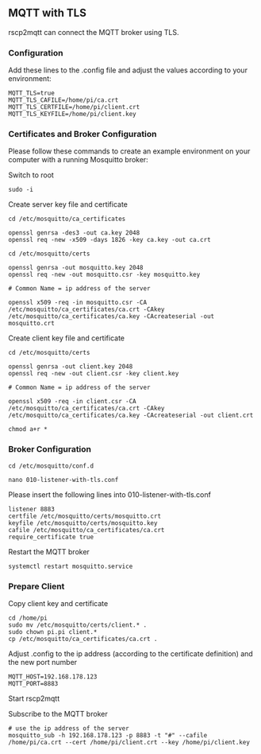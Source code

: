 ## MQTT with TLS

rscp2mqtt can connect the MQTT broker using TLS.

### Configuration

Add these lines to the .config file and adjust the values according to your environment:

```
MQTT_TLS=true
MQTT_TLS_CAFILE=/home/pi/ca.crt
MQTT_TLS_CERTFILE=/home/pi/client.crt
MQTT_TLS_KEYFILE=/home/pi/client.key
```

### Certificates and Broker Configuration

Please follow these commands to create an example environment on your computer with a running Mosquitto broker:

Switch to root
```
sudo -i
```

Create server key file and certificate
```
cd /etc/mosquitto/ca_certificates

openssl genrsa -des3 -out ca.key 2048
openssl req -new -x509 -days 1826 -key ca.key -out ca.crt

cd /etc/mosquitto/certs

openssl genrsa -out mosquitto.key 2048
openssl req -new -out mosquitto.csr -key mosquitto.key

# Common Name = ip address of the server

openssl x509 -req -in mosquitto.csr -CA /etc/mosquitto/ca_certificates/ca.crt -CAkey /etc/mosquitto/ca_certificates/ca.key -CAcreateserial -out mosquitto.crt
```

Create client key file and certificate
```
cd /etc/mosquitto/certs

openssl genrsa -out client.key 2048
openssl req -new -out client.csr -key client.key

# Common Name = ip address of the server

openssl x509 -req -in client.csr -CA /etc/mosquitto/ca_certificates/ca.crt -CAkey /etc/mosquitto/ca_certificates/ca.key -CAcreateserial -out client.crt

chmod a+r *
```

### Broker Configuration
```
cd /etc/mosquitto/conf.d

nano 010-listener-with-tls.conf
```

Please insert the following lines into 010-listener-with-tls.conf
```
listener 8883
certfile /etc/mosquitto/certs/mosquitto.crt
keyfile /etc/mosquitto/certs/mosquitto.key
cafile /etc/mosquitto/ca_certificates/ca.crt
require_certificate true
```

Restart the MQTT broker
```
systemctl restart mosquitto.service
```

### Prepare Client 

Copy client key and certificate
```
cd /home/pi
sudo mv /etc/mosquitto/certs/client.* .
sudo chown pi.pi client.*
cp /etc/mosquitto/ca_certificates/ca.crt .
```

Adjust .config to the ip address (according to the certificate definition) and the new port number
```
MQTT_HOST=192.168.178.123
MQTT_PORT=8883
```

Start rscp2mqtt

Subscribe to the MQTT broker
```
# use the ip address of the server
mosquitto_sub -h 192.168.178.123 -p 8883 -t "#" --cafile /home/pi/ca.crt --cert /home/pi/client.crt --key /home/pi/client.key
```
